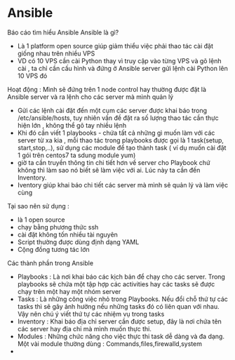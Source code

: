 # Ansible
Báo cáo tìm hiểu Ansible
Ansible là gì?
- Là 1 platform open source giúp giảm thiểu việc phải thao tác cài đặt giống nhau trên nhiều VPS
- VD có 10 VPS cần cài Python thay vì truy cập vào từng VPS và gõ lệnh cài , ta chỉ cần cấu hình và đứng ở Ansible server gửi lệnh cài Python lên 10 VPS đó

Hoạt động : Mình sẽ đứng trên 1 node control hay thường được đặt là Ansible server và ra lệnh cho các server mà mình quản lý
- Gửi các lệnh cài đặt đến một cụm các server được khai báo trong /etc/ansible/hosts, tuy nhiên vấn đề đặt ra số lượng thao tác cần thực hiện lớn , không thể gõ tay nhiều lệnh
- Khi đó cần viết 1 playbooks - chứa tất cả những gì muốn làm với các server từ xa kia , mỗi thao tác trong playbooks được gọi là 1 task(setup, start,stop,..), sử dụng các module để tạo thành task ( ví dụ muốn cài đặt 1 gói trên centos7 ta sdung module yum)
- giờ ta cần truyền thông tin chi tiết hơn về server cho Playbook chứ không thì làm sao nó biết sẽ làm việc với ai. Lúc này ta cần đến Inventory.
- Iventory giúp khai báo chi tiết các server mà mình sẽ quản lý và làm việc cùng

Tại sao nên sử dụng :
- là 1 open source
- chạy bằng phương thức ssh
- cài đặt không tốn nhiều tài nguyên
- Script thường được dùng định dạng YAML
- Cộng đồng tương tác lớn

Các thành phần trong Ansible 
- Playbooks : Là nơi khai báo các kịch bản để chạy cho các server. Trong playbooks sẽ chứa một tập hợp các activities hay các tasks sẽ được chạy trên một hay một nhóm server
- Tasks : Là những công việc nhỏ trong Playbooks. Nếu đổi chỗ thứ tự các tasks thì sẽ gây ảnh hưởng nếu những tasks đó có liên quan với nhau. Vậy nên chú ý viết thứ tự các nhiệm vụ trong tasks
- Inventory : Khai báo địa chỉ server cần được setup, đây là nơi chứa tên các server hay địa chỉ mà mình muốn thực thi.
- Modules : Những chức năng cho việc thực thi task dễ dàng và đa dạng. Một vài module thường dùng : Commands,files,firewalld,system
- 
